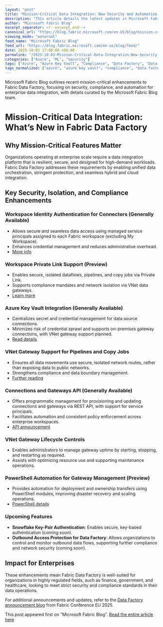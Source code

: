```yaml
---
layout: "post"
title: "Mission-Critical Data Integration: New Security and Automation in Fabric Data Factory"
description: "This article details the latest updates in Microsoft Fabric Data Factory, highlighting mission-critical features for data integration. Readers will learn about enhanced security, authentication, automation options, and compliance tools. Coverage includes workspace identity authentication, Azure Key Vault integration, VNet gateways, and new APIs, aiming to support enterprise-grade data orchestration and protection across hybrid and cloud environments."
author: "Microsoft Fabric Blog"
excerpt_separator: <!--excerpt_end-->
canonical_url: "https://blog.fabric.microsoft.com/en-US/blog/mission-critical-data-integration-whats-new-in-fabric-data-factory/"
viewing_mode: "external"
feed_name: "Microsoft Fabric Blog"
feed_url: "https://blog.fabric.microsoft.com/en-us/blog/feed/"
date: 2025-10-02 17:00:00 +00:00
permalink: "/2025-10-02-Mission-Critical-Data-Integration-New-Security-and-Automation-in-Fabric-Data-Factory.html"
categories: ["Azure", "ML", "Security"]
tags: ["Azure", "Azure Key Vault", "Compliance", "Data Factory", "Data Integration", "Data Orchestration", "Data Security", "Enterprise Data", "Hybrid Cloud", "Microsoft Fabric", "ML", "Network Isolation", "News", "PowerShell Automation", "Private Link", "REST API", "Security", "VNet Gateway", "Workspace Identity Authentication"]
tags_normalized: ["azure", "azure key vault", "compliance", "data factory", "data integration", "data orchestration", "data security", "enterprise data", "hybrid cloud", "microsoft fabric", "ml", "network isolation", "news", "powershell automation", "private link", "rest api", "security", "vnet gateway", "workspace identity authentication"]
---
```


Microsoft Fabric Blog outlines recent mission-critical enhancements to Fabric Data Factory, focusing on security, compliance, and automation for enterprise data integration, with details curated by the Microsoft Fabric Blog team.<!--excerpt_end-->

# Mission-Critical Data Integration: What’s New in Fabric Data Factory

## Why Mission-Critical Features Matter

Organizations operating at enterprise scale require a data integration platform that is resilient, secure, and designed for high-demand workloads. Fabric Data Factory addresses these requirements by enabling unified data orchestration, stringent protection, and seamless hybrid and cloud integration.

## Key Security, Isolation, and Compliance Enhancements

### Workspace Identity Authentication for Connectors (Generally Available)

- Allows secure and seamless data access using managed service principals assigned to each Fabric workspace (excluding My Workspace).
- Enhances credential management and reduces administrative overhead.
- [More info](https://blog.fabric.microsoft.com/blog/announcing-support-for-workspace-identity-authentication-in-new-fabric-connectors-and-for-dataflow-gen2/)

### Workspace Private Link Support (Preview)

- Enables secure, isolated dataflows, pipelines, and copy jobs via Private Link.
- Supports compliance mandates and network isolation via VNet data gateways.
- [Learn more](https://blog.fabric.microsoft.com/blog/fabric-workspace-level-private-link-preview/)

### Azure Key Vault Integration (Generally Available)

- Centralizes secret and credential management for data source connections.
- Minimizes risk of credential sprawl and supports on-premises gateway connections, with VNet gateway support planned.
- [Read details](https://blog.fabric.microsoft.com/en-US/blog/authenticate-to-fabric-data-connections-using-azure-key-vault-stored-secrets-preview/)

### VNet Gateway Support for Pipelines and Copy Jobs

- Ensures all data movements use secure, isolated network routes, rather than exposing data to public networks.
- Strengthens compliance and data boundary management.
- [Further reading](https://blog.fabric.microsoft.com/blog/26862/)

### Connections and Gateways API (Generally Available)

- Offers programmatic management for provisioning and updating connections and gateways via REST API, with support for service principals.
- Facilitates automation and consistent policy enforcement across enterprise workspaces.
- [API announcement](https://blog.fabric.microsoft.com/blog/announcing-the-availability-of-rest-apis-for-connections-and-gateways-in-microsoft-fabric/)

### VNet Gateway Lifecycle Controls

- Enables administrators to manage gateway uptime by starting, stopping, and restarting as required.
- Assists with optimizing resource use and supporting maintenance operations.

### PowerShell Automation for Gateway Management (Preview)

- Provides automation for deployment and ownership transfers using PowerShell modules, improving disaster recovery and scaling operations.
- [PowerShell details](https://learn.microsoft.com/powershell/module/datagateway/?view=datagateway-ps)

### Upcoming Features

- **Snowflake Key-Pair Authentication**: Enables secure, key-based authentication (coming soon).
- **Outbound Access Protection for Data Factory**: Allows organizations to control and monitor outbound data flows, supporting further compliance and network security (coming soon).

## Impact for Enterprises

These enhancements mean Fabric Data Factory is well-suited for organizations in highly regulated fields, such as finance, government, and healthcare, looking to meet strict security and compliance standards in their data operations.

For additional announcements and updates, refer to the [Data Factory announcement blog](https://blog.fabric.microsoft.com/blog/26911/) from Fabric Conference EU 2025.

This post appeared first on "Microsoft Fabric Blog". [Read the entire article here](https://blog.fabric.microsoft.com/en-US/blog/mission-critical-data-integration-whats-new-in-fabric-data-factory/)
